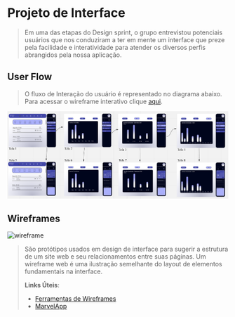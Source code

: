 
# Projeto de Interface

> Em uma das etapas do Design sprint, o grupo entrevistou potenciais usuários que
> nos conduziram a ter em mente um interface que preze pela facilidade e interatividade para
> atender os diversos perfis abrangidos pela nossa aplicação.

## User Flow

> O fluxo de Interação do usuário é representado no diagrama abaixo.
> Para acessar o wireframe interativo clique <a href="https://www.figma.com/proto/kEwo0XUwztCRyyTST92P4P/Pagina-Principal?node-id=1%3A2&starting-point-node-id=1%3A2" target="blank">aqui</a>.

![Exemplo de UserFlow](images/Screenshot_2.png)

<!--teste-->
## Wireframes

![wireframe](https://user-images.githubusercontent.com/52513984/135323831-979117ed-f3ad-4935-8057-31f0f71888ef.jpeg)

> São protótipos usados em design de interface para sugerir a
> estrutura de um site web e seu relacionamentos entre suas
> páginas. Um wireframe web é uma ilustração semelhante do
> layout de elementos fundamentais na interface.
> 
> **Links Úteis**:
> - [Ferramentas de Wireframes](https://rockcontent.com/blog/wireframes/)
> - [MarvelApp](https://marvelapp.com/developers/documentation/tutorials/)
